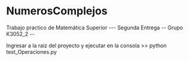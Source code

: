# NumerosComplejos
Trabajo practico de Matemática Superior    ---    Segunda Entrega  -- Grupo K3052_2 --

Ingresar a la raiz del proyecto y ejecutar en la consola >> python test_Operaciones.py
